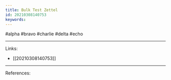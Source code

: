 ```yaml
---
title: Bulk Test Zettel
id: 20210308140753
keywords:
---
```

#alpha #bravo #charlie #delta #echo

---
Links:

- [[20210308140753]]

---
References:
